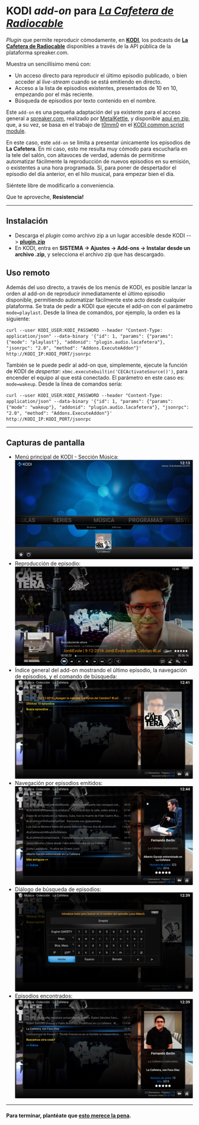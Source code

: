 # KODI *add-on* para *[La Cafetera de Radiocable](http://www.radiocable.com)*

*Plugin* que permite reproducir cómodamente, en **[KODI](https://kodi.tv)**, los podcasts de **[La Cafetera de Radiocable](https://www.spreaker.com/user/radiocable)** disponibles a través de la API pública de la plataforma spreaker.com.

Muestra un sencillísimo menú con:
- Un acceso directo para reproducir el último episodio publicado, o bien acceder al *live-stream* cuando se está emitiendo en directo.
- Acceso a la lista de episodios existentes, presentados de 10 en 10, empezando por el más reciente.
- Búsqueda de episodios por texto contenido en el nombre.

Este `add-on` es una pequeña adaptación del ya existente para el acceso general a [spreaker.com](http://spreaker.com), realizado por [MetalKettle](https://twitter.com/metal_kettle), y disponible [aquí en zip](http://offshoregit.com/metalkettle/zips/plugin.audio.spreaker/plugin.audio.spreaker-1.0.4.zip), que, a su vez, se basa en el trabajo de [t0mm0](https://github.com/t0mm0) en el [KODI common script module](https://github.com/t0mm0/xbmc-urlresolver/tree/master/script.module.t0mm0.common).

En este caso, este `add-on` se limita a presentar únicamente los episodios de **La Cafetera**.
En mi caso, esto me resulta muy cómodo para escucharla en la tele del salón, con altavoces de verdad, además de permitirme automatizar fácilmente la reproducción de nuevos episodios en su emisión, o existentes a una hora programada. Sí, para poner de despertador el episodio del día anterior, en el hilo musical, para empezar bien el día.

Siéntete libre de modificarlo a conveniencia.

Que te aproveche, **Resistencia!**

-----

## Instalación
- Descarga el *plugin* como archivo zip a un lugar accesible desde KODI --> **[plugin.zip](https://github.com/azogue/plugin.audio.lacafetera/archive/master.zip)**
- En KODI, entra en **SISTEMA -> Ajustes -> Add-ons -> Instalar desde un archivo .zip**, y selecciona el archivo zip que has descargado.

## Uso remoto
Además del uso directo, a través de los menús de KODI, es posible lanzar la orden al add-on de reproducir inmediatamente el último episodio disponible, permitiendo automatizar fácilmente este acto desde cualquier plataforma.
Se trata de pedir a KODI que ejecute el add-on con el parámetro `mode=playlast`.
Desde la línea de comandos, por ejemplo, la orden es la siguiente:

    curl --user KODI_USER:KODI_PASSWORD --header "Content-Type: application/json" --data-binary '{"id": 1, "params": {"params": {"mode": "playlast"}, "addonid": "plugin.audio.lacafetera"}, "jsonrpc": "2.0", "method": "Addons.ExecuteAddon"}' http://KODI_IP:KODI_PORT/jsonrpc

También se le puede pedir al add-on que, simplemente, ejecute la función de KODI de *despertar*: `xbmc.executebuiltin('CECActivateSource()')`, para encender el equipo al que está conectado. El parámetro en este caso es: `mode=wakeup`.
Desde la línea de comandos sería:

    curl --user KODI_USER:KODI_PASSWORD --header "Content-Type: application/json" --data-binary '{"id": 1, "params": {"params": {"mode": "wakeup"}, "addonid": "plugin.audio.lacafetera"}, "jsonrpc": "2.0", "method": "Addons.ExecuteAddon"}' http://KODI_IP:KODI_PORT/jsonrpc

-----

## Capturas de pantalla

* Menú principal de KODI - Sección Música:
![screenshot-06-music-main.jpg](https://github.com/azogue/plugin.audio.lacafetera/raw/master/resources/screenshots/screenshot-06-music-main.jpg)
* Reproducción de episodio:
![screenshot-01-play-full-screen.jpg](https://github.com/azogue/plugin.audio.lacafetera/raw/master/resources/screenshots/screenshot-01-play-full-screen.jpg)
* Índice general del add-on mostrando el último episodio, la navegación de episodios, y el comando de búsqueda:
![screenshot-02-index.jpg](https://github.com/azogue/plugin.audio.lacafetera/raw/master/resources/screenshots/screenshot-02-index.jpg)
* Navegación por episodios emitidos:
![screenshot-03-list.jpg](https://github.com/azogue/plugin.audio.lacafetera/raw/master/resources/screenshots/screenshot-03-list.jpg)
* Diálogo de búsqueda de episodios:
![screenshot-04-search-input.jpg](https://github.com/azogue/plugin.audio.lacafetera/raw/master/resources/screenshots/screenshot-04-search-input.jpg)
* Episodios encontrados:
![screenshot-05-search-found.jpg](https://github.com/azogue/plugin.audio.lacafetera/raw/master/resources/screenshots/screenshot-05-search-found.jpg)

- - -

#### Para terminar, plantéate que [esto merece la pena](http://www.radiocable.com/mecenas.html).

